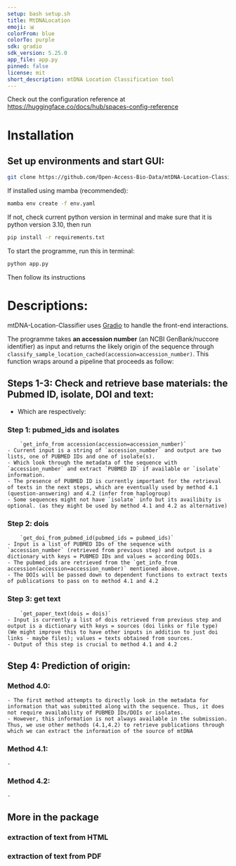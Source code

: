 ```yaml
---
setup: bash setup.sh
title: MtDNALocation
emoji: 📊
colorFrom: blue
colorTo: purple
sdk: gradio
sdk_version: 5.25.0
app_file: app.py
pinned: false
license: mit
short_description: mtDNA Location Classification tool
---
```


Check out the configuration reference at https://huggingface.co/docs/hub/spaces-config-reference

# Installation
## Set up environments and start GUI:
```bash
git clone https://github.com/Open-Access-Bio-Data/mtDNA-Location-Classifier.git
```
If installed using mamba (recommended):
```bash
mamba env create -f env.yaml
``` 
If not, check current python version in terminal and make sure that it is python version 3.10, then run
```bash
pip install -r requirements.txt
```
To start the programme, run this in terminal:
```bash
python app.py
```
Then follow its instructions
# Descriptions:
mtDNA-Location-Classifier uses [Gradio](https://www.gradio.app/docs) to handle the front-end interactions. 

The programme takes **an accession number** (an NCBI GenBank/nuccore identifier) as input and returns the likely origin of the sequence through `classify_sample_location_cached(accession=accession_number)`. This function wraps around a pipeline that proceeds as follow:
## Steps 1-3: Check and retrieve base materials: the Pubmed ID, isolate, DOI and text:
- Which are respectively:

### Step 1: pubmed_ids and isolates
        `get_info_from accession(accession=accession_number)`
    - Current input is a string of `accession_number` and output are two lists, one of PUBMED IDs and one of isolate(s).
    - Which look through the metadata of the sequence with `accession_number` and extract `PUBMED ID` if available or `isolate` information.
    - The presence of PUBMED ID is currently important for the retrieval of texts in the next steps, which are eventually used by method 4.1 (question-answering) and 4.2 (infer from haplogroup)
    - Some sequences might not have `isolate` info but its availibity is optional. (as they might be used by method 4.1 and 4.2 as alternative)

### Step 2: dois
        `get_doi_from_pubmed_id(pubmed_ids = pubmed_ids)`
    - Input is a list of PUBMED IDs of the sequence with `accession_number` (retrieved from previous step) and output is a dictionary with keys = PUBMED IDs and values = according DOIs.
    - The pubmed_ids are retrieved from the `get_info_from accession(accession=accession_number)` mentioned above.
    - The DOIs will be passed down to dependent functions to extract texts of publications to pass on to method 4.1 and 4.2

### Step 3: get text
        `get_paper_text(dois = dois)`
    - Input is currently a list of dois retrieved from previous step and output is a dictionary with keys = sources (doi links or file type) (We might improve this to have other inputs in addition to just doi links - maybe files); values = texts obtained from sources.
    - Output of this step is crucial to method 4.1 and 4.2


## Step 4: Prediction of origin:
### Method 4.0: 
    - The first method attempts to directly look in the metadata for information that was submitted along with the sequence. Thus, it does not require availability of PUBMED IDs/DOIs or isolates.
    - However, this information is not always available in the submission. Thus, we use other methods (4.1,4.2) to retrieve publications through which we can extract the information of the source of mtDNA

### Method 4.1:
    - 

### Method 4.2:
    - 

## More in the package
### extraction of text from HTML
### extraction of text from PDF
